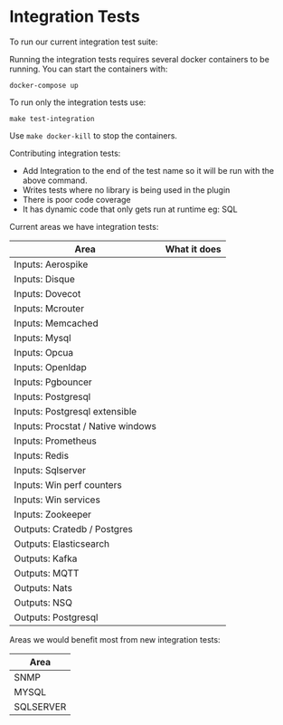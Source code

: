 # Integration Tests

To run our current integration test suite:

Running the integration tests requires several docker containers to be
running.  You can start the containers with:

```shell
docker-compose up
```

To run only the integration tests use:

```shell
make test-integration
```

Use `make docker-kill` to stop the containers.

Contributing integration tests:

- Add Integration to the end of the test name so it will be run with the above command.
- Writes tests where no library is being used in the plugin
- There is poor code coverage
- It has dynamic code that only gets run at runtime eg: SQL

Current areas we have integration tests:

| Area                               | What it does                              |
|------------------------------------|-------------------------------------------|
| Inputs: Aerospike                  |                                           |
| Inputs: Disque                     |                                           |
| Inputs: Dovecot                    |                                           |
| Inputs: Mcrouter                   |                                           |
| Inputs: Memcached                  |                                           |
| Inputs: Mysql                      |                                           |
| Inputs: Opcua                      |                                           |
| Inputs: Openldap                   |                                           |
| Inputs: Pgbouncer                  |                                           |
| Inputs: Postgresql                 |                                           |
| Inputs: Postgresql extensible      |                                           |
| Inputs: Procstat / Native windows  |                                           |
| Inputs: Prometheus                 |                                           |
| Inputs: Redis                      |                                           |
| Inputs: Sqlserver                  |                                           |
| Inputs: Win perf counters          |                                           |
| Inputs: Win services               |                                           |
| Inputs: Zookeeper                  |                                           |
| Outputs: Cratedb / Postgres        |                                           |
| Outputs: Elasticsearch             |                                           |
| Outputs: Kafka                     |                                           |
| Outputs: MQTT                      |                                           |
| Outputs: Nats                      |                                           |
| Outputs: NSQ                       |                                           |
| Outputs: Postgresql                |                                           |                        

Areas we would benefit most from new integration tests:

| Area                               |
|------------------------------------|
|  SNMP                              |
|  MYSQL                             |
|  SQLSERVER                         |
